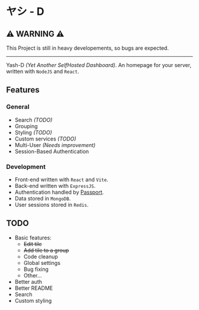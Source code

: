 # ヤシ - D

## ⚠️ WARNING ⚠️
This Project is still in heavy developements, so bugs are expected.

---

Yash-D *(Yet Another SelfHosted Dashboard)*.
An homepage for your server, written with `NodeJS` and `React`.

## Features

### General
- Search *(TODO)*
- Grouping
- Styling *(TODO)*
- Custom services *(TODO)*
- Multi-User *(Needs improvement)*
- Session-Based Authentication

### Development
- Front-end written with `React` and `Vite`.
- Back-end written with `ExpressJS`.
- Authentication handled by [Passport](https://www.passportjs.org/).
- Data stored in `MongoDB`.
- User sessions stored in `Redis`.




## TODO

- Basic features:
  - ~~Edit tile~~
  - ~~Add tile to a group~~
  - Code cleanup
  - Global settings
  - Bug fixing
  - Other...
- Better auth
- Better README
- Search
- Custom styling


 